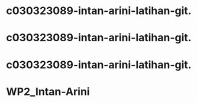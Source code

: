 # c030323089-intan-arini-latihan-git.
# c030323089-intan-arini-latihan-git.
# c030323089-intan-arini-latihan-git.
# WP2_Intan-Arini
